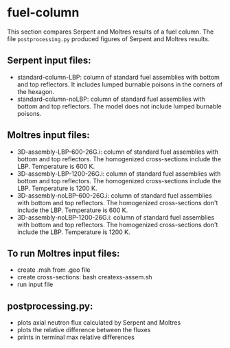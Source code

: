 # fuel-column

This section compares Serpent and Moltres results of a fuel column.
The file `postprocessing.py` produced figures of Serpent and Moltres results.

Serpent input files:
--------------------
* standard-column-LBP: column of standard fuel assemblies with bottom and top reflectors. It includes lumped burnable poisons in the corners of the hexagon.
* standard-column-noLBP: column of standard fuel assemblies with bottom and top reflectors. The model does not include lumped burnable poisons.

Moltres input files:
--------------------
* 3D-assembly-LBP-600-26G.i: column of standard fuel assemblies with bottom and top reflectors. The homogenized cross-sections include the LBP. Temperature is 600 K.
* 3D-assembly-LBP-1200-26G.i: column of standard fuel assemblies with bottom and top reflectors. The homogenized cross-sections include the LBP. Temperature is 1200 K.
* 3D-assembly-noLBP-600-26G.i: column of standard fuel assemblies with bottom and top reflectors. The homogenized cross-sections don't include the LBP. Temperature is 600 K.
* 3D-assembly-noLBP-1200-26G.i: column of standard fuel assemblies with bottom and top reflectors. The homogenized cross-sections don't include the LBP. Temperature is 1200 K.

To run Moltres input files:
---------------------------
* create .msh from .geo file
* create cross-sections: bash createxs-assem.sh
* run input file

postprocessing.py:
------------------
* plots axial neutron flux calculated by Serpent and Moltres
* plots the relative difference between the fluxes
* prints in terminal max relative differences
